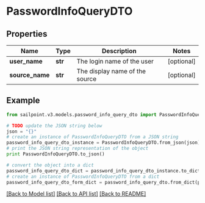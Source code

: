 # PasswordInfoQueryDTO


## Properties
Name | Type | Description | Notes
------------ | ------------- | ------------- | -------------
**user_name** | **str** | The login name of the user | [optional] 
**source_name** | **str** | The display name of the source | [optional] 

## Example

```python
from sailpoint.v3.models.password_info_query_dto import PasswordInfoQueryDTO

# TODO update the JSON string below
json = "{}"
# create an instance of PasswordInfoQueryDTO from a JSON string
password_info_query_dto_instance = PasswordInfoQueryDTO.from_json(json)
# print the JSON string representation of the object
print PasswordInfoQueryDTO.to_json()

# convert the object into a dict
password_info_query_dto_dict = password_info_query_dto_instance.to_dict()
# create an instance of PasswordInfoQueryDTO from a dict
password_info_query_dto_form_dict = password_info_query_dto.from_dict(password_info_query_dto_dict)
```
[[Back to Model list]](../README.md#documentation-for-models) [[Back to API list]](../README.md#documentation-for-api-endpoints) [[Back to README]](../README.md)



